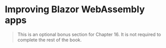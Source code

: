 # Improving Blazor WebAssembly apps

> This is an optional bonus section for Chapter 16. It is not required to complete the rest of the book.